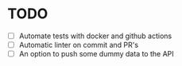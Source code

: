 # TODO

- [ ] Automate tests with docker and github actions
- [ ] Automatic linter on commit and PR's
- [ ] An option to push some dummy data to the API
